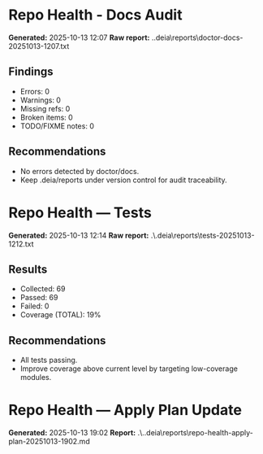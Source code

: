 ﻿# Repo Health - Docs Audit
**Generated:** 2025-10-13 12:07
**Raw report:** .\.deia\reports\doctor-docs-20251013-1207.txt

## Findings
- Errors: 0
- Warnings: 0
- Missing refs: 0
- Broken items: 0
- TODO/FIXME notes: 0

## Recommendations
- No errors detected by doctor/docs.
- Keep .deia/reports under version control for audit traceability.

# Repo Health — Tests
**Generated:** 2025-10-13 12:14
**Raw report:** .\\.deia\reports\tests-20251013-1212.txt

## Results
- Collected: 69
- Passed: 69
- Failed: 0
- Coverage (TOTAL): 19%

## Recommendations
- All tests passing.
- Improve coverage above current level by targeting low-coverage modules.

# Repo Health — Apply Plan Update
**Generated:** 2025-10-13 19:02
**Report:** .\\.\.deia\reports\repo-health-apply-plan-20251013-1902.md
